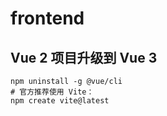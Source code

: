 # frontend

## Vue 2 项目升级到 Vue 3

```shell
npm uninstall -g @vue/cli
# 官方推荐使用 Vite：
npm create vite@latest

```
